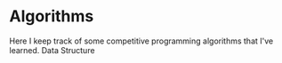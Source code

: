 # Algorithms
Here I keep track of some competitive programming algorithms that I've learned.
Data Structure
